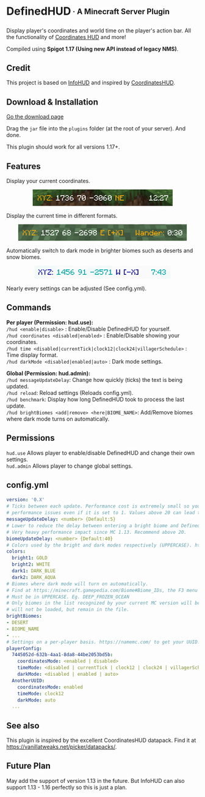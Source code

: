 # DefinedHUD<sub><sup> · A Minecraft Server Plugin</sup></sub>

Display player's coordinates and world time on the player's action bar. All the functionality of <a href="https://vanillatweaks.net/picker/datapacks/.">Coordinates HUD</a> and more!

Compiled using **Spigot 1.17 (Using new API instead of legacy NMS)**.

## Credit

This project is based on [InfoHUD](https://github.com/RoverIsADog/InfoHUD) and inspired by [CoordinatesHUD](https://vanillatweaks.net/picker/datapacks/).

## Download & Installation

[Go the download page](https://github.com/xixi-wonderland/defined-hud/releases/tag/v0.1)

Drag the `jar` file into the `plugins` folder (at the root of your server). And done.

This plugin should work for all versions 1.17+.

## Features
Display your current coordinates.
<p align="center"><img src="/img/banner.png"></p>
Display the current time in different formats.
<p align="center"><img src="/img/villagerTime.png"></p>
Automatically switch to dark mode in brighter biomes such as deserts and snow biomes.
<p align="center"><img src="/img/darkMode.png"></p>
Nearly every settings can be adjusted (See config.yml).

## Commands
**Per player (Permission: hud.use):**\
`/hud <enable|disable>` : Enable/Disable DefinedHUD for yourself.\
`/hud coordinates <disabled|enabled>` : Enable/Disable showing your coordinates.\
`/hud time <disabled|currentTick|clock12|clock24|villagerSchedule>` : Time display format. \
`/hud darkMode <disabled|enabled|auto>` : Dark mode settings.

**Global (Permission: hud.admin):**\
`/hud messageUpdateDelay`: Change how quickly (ticks) the text is being updated.\
`/hud reload`: Reload settings (Reloads config.yml).\
`/hud benchmark`: Display how long DefinedHUD took to process the last update.\
`/hud brightBiomes <add|remove> <here|BIOME_NAME>`: Add/Remove biomes where dark mode turns on automatically.

## Permissions
`hud.use` Allows player to enable/disable DefinedHUD and change their own settings.\
`hud.admin` Allows player to change global settings.

## config.yml
```yaml
version: '0.X'
# Ticks between each update. Performance cost is extremely small so you are unlikely to run into any
# performance issues even if it is set to 1. Values above 20 can lead to the message fading.
messageUpdateDelay: <number> {Default:5}
# Lower to reduce the delay between entering a bright biome and DefinedHUD changing colors. 
# Very heavy performance impact since MC 1.13. Recommend above 20.
biomeUpdateDelay: <number> {Default:40}
# Colors used by the bright and dark modes respectively (UPPERCASE). https://minecraft.gamepedia.com/Formatting_codes
colors:
  bright1: GOLD
  bright2: WHITE
  dark1: DARK_BLUE
  dark2: DARK_AQUA
# Biomes where dark mode will turn on automatically.
# Find at https://minecraft.gamepedia.com/Biome#Biome_IDs, the F3 menu or use /hud biome add
# Must be in UPPERCASE. Eg. DEEP_FROZEN_OCEAN
# Only biomes in the list recognized by your current MC version will be loaded. Biomes from older/newer versions
# will not be loaded, but remain in the file.
brightBiomes:
- DESERT
- BIOME_NAME
- ...
# Settings on a per-player basis. https://namemc.com/ to get your UUID.
playerConfig:
  7445052d-632b-4aa1-8da8-44be2053bd5b:
    coordinatesMode: <enabled | disabled>
    timeMode: <disabled | currentTick | clock12 | clock24 | villagerSchedule>
    darkMode: <disabled | enabled | auto>
  AnotherUUID:
    coordinatesMode: enabled
    timeMode: clock12
    darkMode: auto
  ...
```

## See also
This plugin is inspired by the excellent CoordinatesHUD datapack. Find it at https://vanillatweaks.net/picker/datapacks/.

## Future Plan
May add the support of version 1.13 in the future. But InfoHUD can also support 1.13 - 1.16 perfectly so this is just a plan.
